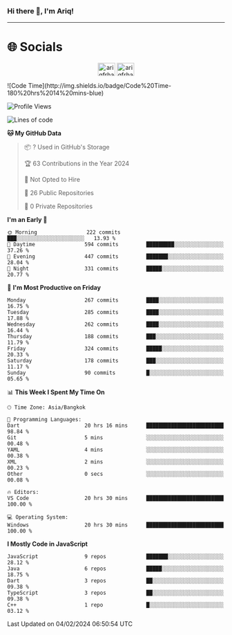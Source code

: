 ### Hi there 👋, I'm Ariq!
<hr>
<h1 align="">🌐 Socials</h1>
<p align="center">
<a href="https://www.linkedin.com/in/ariqfarhan/" target="blank"><img align="center" src="https://raw.githubusercontent.com/rahuldkjain/github-profile-readme-generator/master/src/images/icons/Social/linked-in-alt.svg" alt="ariqfrhan" height="30" width="40" /></a>
<a href="https://instagram.com/ariqfrhan" target="blank"><img align="center" src="https://raw.githubusercontent.com/rahuldkjain/github-profile-readme-generator/master/src/images/icons/Social/instagram.svg" alt="ariqfrhan" height="30" width="40" /></a>
</p>
<!--START_SECTION:waka-->
![Code Time](http://img.shields.io/badge/Code%20Time-180%20hrs%2014%20mins-blue)

![Profile Views](http://img.shields.io/badge/Profile%20Views-137-blue)

![Lines of code](https://img.shields.io/badge/From%20Hello%20World%20I%27ve%20Written-8.5%20million%20lines%20of%20code-blue)

**🐱 My GitHub Data** 

> 📦 ? Used in GitHub's Storage 
 > 
> 🏆 63 Contributions in the Year 2024
 > 
> 🚫 Not Opted to Hire
 > 
> 📜 26 Public Repositories 
 > 
> 🔑 0 Private Repositories 
 > 
**I'm an Early 🐤** 

```text
🌞 Morning                222 commits         ███░░░░░░░░░░░░░░░░░░░░░░   13.93 % 
🌆 Daytime                594 commits         █████████░░░░░░░░░░░░░░░░   37.26 % 
🌃 Evening                447 commits         ███████░░░░░░░░░░░░░░░░░░   28.04 % 
🌙 Night                  331 commits         █████░░░░░░░░░░░░░░░░░░░░   20.77 % 
```
📅 **I'm Most Productive on Friday** 

```text
Monday                   267 commits         ████░░░░░░░░░░░░░░░░░░░░░   16.75 % 
Tuesday                  285 commits         ████░░░░░░░░░░░░░░░░░░░░░   17.88 % 
Wednesday                262 commits         ████░░░░░░░░░░░░░░░░░░░░░   16.44 % 
Thursday                 188 commits         ███░░░░░░░░░░░░░░░░░░░░░░   11.79 % 
Friday                   324 commits         █████░░░░░░░░░░░░░░░░░░░░   20.33 % 
Saturday                 178 commits         ███░░░░░░░░░░░░░░░░░░░░░░   11.17 % 
Sunday                   90 commits          █░░░░░░░░░░░░░░░░░░░░░░░░   05.65 % 
```


📊 **This Week I Spent My Time On** 

```text
🕑︎ Time Zone: Asia/Bangkok

💬 Programming Languages: 
Dart                     20 hrs 16 mins      █████████████████████████   98.84 % 
Git                      5 mins              ░░░░░░░░░░░░░░░░░░░░░░░░░   00.48 % 
YAML                     4 mins              ░░░░░░░░░░░░░░░░░░░░░░░░░   00.38 % 
XML                      2 mins              ░░░░░░░░░░░░░░░░░░░░░░░░░   00.23 % 
Other                    0 secs              ░░░░░░░░░░░░░░░░░░░░░░░░░   00.08 % 

🔥 Editors: 
VS Code                  20 hrs 30 mins      █████████████████████████   100.00 % 

💻 Operating System: 
Windows                  20 hrs 30 mins      █████████████████████████   100.00 % 
```

**I Mostly Code in JavaScript** 

```text
JavaScript               9 repos             ███████░░░░░░░░░░░░░░░░░░   28.12 % 
Java                     6 repos             █████░░░░░░░░░░░░░░░░░░░░   18.75 % 
Dart                     3 repos             ██░░░░░░░░░░░░░░░░░░░░░░░   09.38 % 
TypeScript               3 repos             ██░░░░░░░░░░░░░░░░░░░░░░░   09.38 % 
C++                      1 repo              █░░░░░░░░░░░░░░░░░░░░░░░░   03.12 % 
```




 Last Updated on 04/02/2024 06:50:54 UTC
<!--END_SECTION:waka-->
